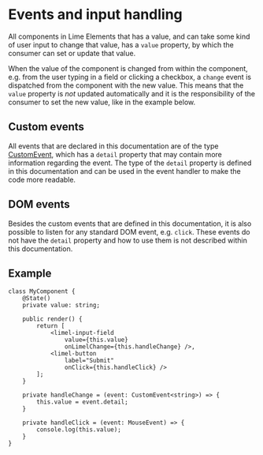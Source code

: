 # Events and input handling

All components in Lime Elements that has a value, and can take some kind of user input to change that value, has a `value` property, by which the consumer can set or update that value.

When the value of the component is changed from within the component, e.g. from the user typing in a field or clicking a checkbox, a `change` event is dispatched from the component with the new value. This means that the `value` property is *not* updated automatically and it is the responsibility of the consumer to set the new value, like in the example below.

## Custom events

All events that are declared in this documentation are of the type [CustomEvent](https://developer.mozilla.org/en-US/docs/Web/API/CustomEvent), which has a `detail` property that may contain more information regarding the event. The type of the `detail` property is defined in this documentation and can be used in the event handler to make the code more readable.

## DOM events

Besides the custom events that are defined in this documentation, it is also possible to listen for any standard DOM event, e.g. `click`. These events do not have the `detail` property and how to use them is not described within this documentation.

## Example

```tsx
class MyComponent {    
    @State()
    private value: string;

    public render() {
        return [
            <limel-input-field
                value={this.value}
                onLimelChange={this.handleChange} />,
            <limel-button
                label="Submit"
                onClick={this.handleClick} />
        ];
    }

    private handleChange = (event: CustomEvent<string>) => {
        this.value = event.detail;
    }

    private handleClick = (event: MouseEvent) => {
        console.log(this.value);
    }
}
```
